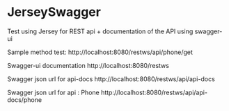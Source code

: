 JerseySwagger
=============

Test using Jersey for REST api + documentation of the API using swagger-ui


Sample method test:
http://localhost:8080/restws/api/phone/get

Swagger-ui documentation
http://localhost:8080/restws

Swagger json url for api-docs
http://localhost:8080/restws/api/api-docs

Swagger json url for api : Phone
http://localhost:8080/restws/api/api-docs/phone
